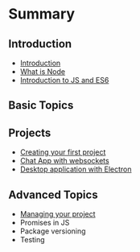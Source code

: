 # Summary

## Introduction

* [Introduction](README.md)
* [What is Node](chapter1.md)
* [Introduction to JS and ES6](introduction-to-js-and-es6.md)

## Basic Topics

## Projects

* [Creating your first project](creating-your-first-project.md)
* [Chat App with websockets](project-chat-app-with-websockets.md)
* [Desktop application with Electron](desktop-application-with-electron.md)

## Advanced Topics

* [Managing your project](advanced-topics/managing-your-project.md)
* Promises in JS
* Package versioning
* Testing

